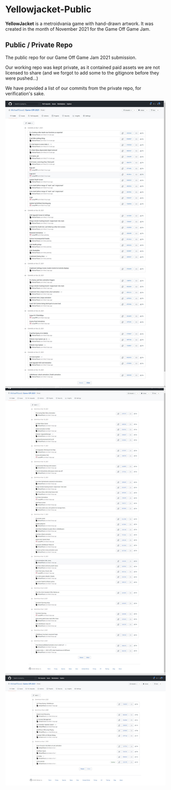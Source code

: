 # Yellowjacket-Public

**YellowJacket** is a metroidvania game with hand-drawn artwork. It was created in the month of November 2021 for the Game Off Game Jam.

## Public / Private Repo

The public repo for our Game Off Game Jam 2021 submission.

Our working repo was kept private, as it contained paid assets we are not licensed to share (and we forgot to add some to the gitignore before they were pushed...)

We have provided a list of our commits from the private repo, for verification's sake.

![Commits1](./CommitScreenshots/GitCommits1.jpg)
![Commits2](./CommitScreenshots/GitCommits2.jpg)
![Commits3](./CommitScreenshots/GitCommits3.jpg)

